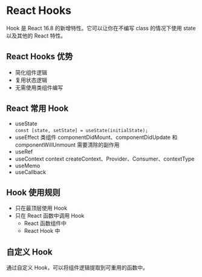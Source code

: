 # React Hooks
Hook 是 React 16.8 的新增特性。它可以让你在不编写 class 的情况下使用 state 以及其他的 React 特性。

## React Hooks 优势
- 简化组件逻辑
- 复用状态逻辑
- 无需使用类组件编写

## React 常用 Hook
- useState  
    `const [state, setState] = useState(initialState);`
- useEffect
    类组件
        componentDidMount、componentDidUpdate 和 componentWillUnmount
    需要清除的副作用    
- useRef
- useContext
    context
        createContext、Provider、Consumer、contextType
- useMemo 
- useCallback

## Hook 使用规则

- 只在最顶层使用 Hook
- 只在 React 函数中调用 Hook
    - React 函数组件中
    - React Hook 中

## 自定义 Hook

通过自定义 Hook，可以将组件逻辑提取到可重用的函数中。
